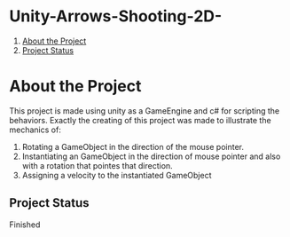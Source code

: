 # Unity-Arrows-Shooting-2D-
1. [About the Project](#about-the-project)
2. [Project Status](#project-status)
# About the Project
This project is made using unity as a GameEngine and c# for scripting the behaviors.
Exactly the creating of this project was made to illustrate the mechanics of:
  1. Rotating a GameObject in the direction of the mouse pointer.
  2. Instantiating an GameObject in the direction of mouse pointer and also with a rotation that pointes that direction.
  3. Assigning a velocity to the instantiated GameObject
## Project Status
  Finished
